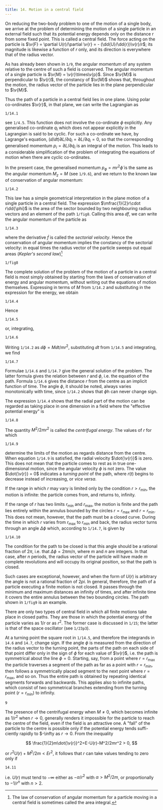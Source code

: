 ```yaml
---
title: 14. Motion in a central field
---
```


On reducing the two-body problem to one of the motion of a single body, we arrive at the problem of determining the motion of a single particle in an external field such that its potential energy depends only on the distance r from some fixed point. This is called a central field. The force acting on the particle is $\v{F} = \partial U(r)/\partial \v{r} = - (\dd{U}/\dd{r})\v{r}/r$; its magnitude is likewise a function of $r$ only, and its direction is everywhere that of the radius vector.

As has already been shown in `1/9`, the angular momentum of any system relative to the centre of such a field is conserved. The angular momentum of a single particle is $\v{M} = \v{r}\times\v{p}$. Since $\v{M}$ is perpendicular to $\v{r}$, the constancy of $\v{M}$ shows that, throughout the motion, the radius vector of the particle lies in the plane perpendicular to $\v{M}$.

Thus the path of a particle in a central field lies in one plane. Using polar co-ordinates $\v{r}$, in that plane, we can write the Lagrangian as

```load
1/14.1
```

see `1/4.5`. This function does not involve the co-ordinate $\phi$ explicitly. Any generalised co-ordinate $q_i$ which does not appear explicitly in the Lagrangian is said to be cyclic. For such a co-ordinate we have, by Lagrange's equation, $(\dd{}/\dd{t}) \partial L/\partial \dot{q}_i = \partial L/\partial q_i = 0$, so that the corresponding generalised momentum $p_i = \partial L/\partial \dot{q}_i$ is an integral of the motion. This leads to a considerable simplification of the problem of integrating the equations of motion when there are cyclic co-ordinates.

In the present case, the generalised momentum $p_\phi=mr^2\dot{\phi}$ is the same as the angular momentum $M_z=M$ (see `1/9.6`), and we return to the known law of conservation of angular momentum:

```load
1/14.2
```

This law has a simple geometrical interpretation in the plane motion of a single particle in a central field. The expression $\mfrac{1}{2}r\cdot r\dd{\phi}$ is the area of the sector bounded by two neighbouring radius vectors and an element of the path `1/fig8`. Calling this area $\dd{f}$, we can write the angular momentum of the particle as

```load
1/14.3
```

where the derivative $\dot{f}$ is called the *sectorial velocity*. Hence the conservation of angular momentum implies the constancy of the sectorial velocity: in equal times the radius vector of the particle sweeps out equal areas (*Kepler's second law*)[^\dagger]

[^\dagger]: The law of conservation of angular momentum for a particle moving in a central field
is sometimes called the area integral.

`1/fig8`

The complete solution of the problem of the motion of a particle in a central field is most simply obtained by starting from the laws of conservation of energy and angular momentum, without writing out the equations of motion themselves. Expressing in terms of $M$ from `1/14.2` and substituting in the expression for the energy, we obtain

```load
1/14.4
```
Hence

```load
1/14.5
```

or, integrating,

```load
1/14.6
```

Writing `1/14.2` as $\dd{\phi} = M\dd{t}/mr^2$, substituting $\dd{t}$ from `1/14.5` and integrating, we find

```load
1/14.7
```

Formulae `1/14.6` and `1/14.7` give the general solution of the problem. The latter formula gives the relation between $r$ and $\phi$, i.e. the equation of the path.  Formula `1/14.6` gives the distance $r$ from the centre as an implicit function of time. The angle $\phi$, it should be noted, always varies monotonically with time, since `1/14.2` shows that $\phi$h can never change sign.

The expression `1/14.4` shows that the radial part of the motion can be regarded as taking place in one dimension in a field where the "effective potential energy" is

```load
1/14.8
```
The quantity $M^2/2mr^2$ is called the *centrifugal energy*. The values of $r$ for which

```load
1/14.9
```

determine the limits of the motion as regards distance from the centre.  When equation `1/14.9` is satisfied, the radial velocity $\dot{\v{r}}$ is zero. This does not mean that the particle comes to rest as in true one-dimensional motion, since the angular velocity $\phi$ is not zero. The value $\dot{\v{r}} = 0$ indicates a *turning point* of the path, where $r(t)$ begins to decrease instead of increasing, or *vice versa*.

If the range in which $r$ may vary is limited only by the condition $r > r_{\min}$,
the motion is infinite: the particle comes from, and returns to, infinity.

If the range of $r$ has two limits $r_{\min}$ and $r_{\max}$, the motion is finite and the path lies entirely within the annulus bounded by the circles $r = r_{\max}$ and $r = r_{\min}$. This does not mean, however, that the path must be a closed curve.  During the time in which $r$ varies from $r_\max$ to $r_\min$ and back, the radius vector turns through an angle $\Delta\phi$ which, according to `1/14.7`, is given by

```load
1/14.10
```

The condition for the path to be closed is that this angle should be a rational fraction of $2\pi$, i.e. that $\Delta\phi=2\pi m/n$, where $m$ and $n$ are integers. In that case, after $n$ periods, the radius vector of the particle will have made $m$ complete revolutions and will occupy its original position, so that the path is closed.

Such cases are exceptional, however, and when the form of $U(r)$ is arbitrary the angle is not a rational fraction of $2pi$. In general, therefore, the path of a particle executing a finite motion is not closed. It passes through the minimum and maximum distances an infinity of times, and after infinite time it covers the entire annulus between the two bounding circles. The path shown in `1/fig9` is an example.

There are only two types of central field in which all finite motions take place in closed paths. They are those in which the potential energy of the particle varies as $1/r$ or as $r^2$. The former case is discussed in `1/15`; the latter is that of the space oscillator (see `1/23p3`).

At a turning point the square root in `1/14.5`, and therefore the integrands in `14.6` and `14.7`, change sign. If the angle $\phi$ is measured from the direction of the radius vector to the turning point, the parts of the path on each side of that point differ only in the sign of $\phi$ for each value of $\v{r}$, i.e. the path is symmetrical about the line $\phi = 0$. Starting, say, from a point where $r = r_\max$ the particle traverses a segment of the path as far as a point with $r=r_\min$, then follows a symmetrically placed segment to the next point where $r = r_\max$, and so on. Thus the entire path is obtained by repeating identical segments forwards and backwards. This applies also to infinite paths, which consist of two symmetrical branches extending from the turning point ($r = r_\min$) to infinity.

```fig
9
```

The presence of the centrifugal energy when $M \neq 0$, which becomes infinite as $1/r^2$ when $r\to 0$, generally renders it impossible for the particle to reach the centre of the field, even if the field is an attractive one. A "fall" of the particle to the centre is possible only if the potential energy tends suffi-
ciently rapidly to $-\infty as $r\to 0$. From the inequality

$$
\frac{1}{2}m\dot{\v{r}}^2=E-U(r)-M^2/2mr^2 > 0,
$$

or $r^2U(r)+M^2/2m < Er^2$, it follows that $r$ can take values tending to zero only if

```load
14.11
```

i.e. $U(r)$ must tend to $-\infty$ either as $-\alpha/r^2$ with $\alpha > M^2/2m$, or proportionally
to $-1/r^n$ with $n > 2$.

<!-- PROBLEMS -->
<!-- PROBLEM 1. Integrate the equations of motion for a spherical pendulum (a particle of mass -->
<!-- m moving on the surface of a sphere of radius l in a gravitational field). -->
<!-- SOLUTION. In spherical co-ordinates, with the origin at the centre of the sphere and the -->
<!-- polar axis vertically downwards, the Lagrangian of the pendulum is -->
<!-- 1ml2(02 + 62 sin20) +mgl cos 0. -->
<!-- 2* -->
<!-- 34 -->
<!-- Integration of the Equations of Motion -->
<!-- §14 -->
<!-- The co-ordinate is cyclic, and hence the generalised momentum Po, which is the same as the -->
<!-- z-component of angular momentum, is conserved: -->
<!-- (1) -->
<!-- The energy is -->
<!-- E = cos 0 -->
<!-- (2) -->
<!-- = 0. -->
<!-- Hence -->
<!-- (3) -->
<!-- where the "effective potential energy" is -->
<!-- Ueff(0) = COS 0. -->
<!-- For the angle o we find, using (1), -->
<!-- do -->
<!-- (4) -->
<!-- The integrals (3) and (4) lead to elliptic integrals of the first and third kinds respectively. -->
<!-- The range of 0 in which the motion takes place is that where E > Ueff, and its limits -->
<!-- are given by the equation E = Uell. This is a cubic equation for cos 0, having two roots -->
<!-- between -1 and +1; these define two circles of latitude on the sphere, between which the -->
<!-- path lies. -->
<!-- PROBLEM 2. Integrate the equations of motion for a particle moving on the surface of a -->
<!-- cone (of vertical angle 2x) placed vertically and with vertex downwards in a gravitational -->
<!-- field. -->
<!-- SOLUTION. In spherical co-ordinates, with the origin at the vertex of the cone and the -->
<!-- polar axis vertically upwards, the Lagrangian is sin2x) -mgr cos a. The co- -->
<!-- ordinate is cyclic, and Mz = mr2 sin²a is again conserved. The energy is -->
<!-- = a. -->
<!-- By the same method as in Problem 1, we find -->
<!-- == -->
<!-- The condition E = Ueff(r) is (if M + 0) a cubic equation for r, having two positive roots; -->
<!-- these define two horizontal circles on the cone, between which the path lies. -->
<!-- PROBLEM 3. Integrate the equations of motion for a pendulum of mass M2, with a mass M1 -->
<!-- at the point of support which can move on a horizontal line lying in the plane in which m2 -->
<!-- moves (Fig. 2, §5). -->
<!-- SOLUTION. In the Lagrangian derived in §5, Problem 2, the co-ordinate x is cyclic. The -->
<!-- generalised momentum Px, which is the horizontal component of the total momentum of the -->
<!-- system, is therefore conserved -->
<!-- Px = cos = constant. -->
<!-- (1) -->
<!-- The system may always be taken to be at rest as a whole. Then the constant in (1) is zero -->
<!-- and integration gives -->
<!-- (m1+m2)x+m2) sin = constant, -->
<!-- (2) -->
<!-- which expresses the fact that the centre of mass of the system does not move horizontally. -->
<!-- Using (1), we find the energy in the form -->
<!-- E -->
<!-- (3) -->
<!-- Hence -->
<!-- Expressing the co-ordinates X2 sin o, y = l cos of the particle m2 in terms of -->
<!-- by means of (2), we find that its path is an arc of an ellipse with horizontal semi- -->
<!-- axis lm1/(m1+m2) and vertical semi-axis l. As M1 8 we return to the familiar simple pen- -->
<!-- dulum, which moves in an arc of a circle. -->

